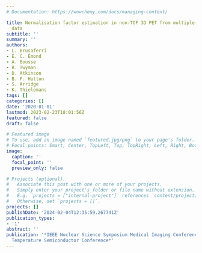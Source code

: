 ```yaml
---
# Documentation: https://wowchemy.com/docs/managing-content/

title: Normalisation factor estimation in non-TOF 3D PET from multiple-energy window
  data
subtitle: ''
summary: ''
authors:
- L. Brusaferri
- E. C. Émond
- A. Bousse
- R. Twyman
- D. Atkinson
- B. F. Hutton
- S. Arridge
- K. Thielemans
tags: []
categories: []
date: '2020-01-01'
lastmod: 2023-02-23T18:01:56Z
featured: false
draft: false

# Featured image
# To use, add an image named `featured.jpg/png` to your page's folder.
# Focal points: Smart, Center, TopLeft, Top, TopRight, Left, Right, BottomLeft, Bottom, BottomRight.
image:
  caption: ''
  focal_point: ''
  preview_only: false

# Projects (optional).
#   Associate this post with one or more of your projects.
#   Simply enter your project's folder or file name without extension.
#   E.g. `projects = ["internal-project"]` references `content/project/deep-learning/index.md`.
#   Otherwise, set `projects = []`.
projects: []
publishDate: '2024-02-04T12:35:59.267741Z'
publication_types:
- '1'
abstract: ''
publication: '*IEEE Nuclear Science Symposium Medical Imaging Conference and Room
  Temperature Semiconductor Conference*'
---
```


